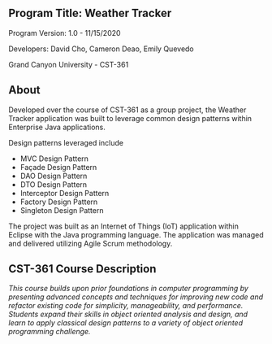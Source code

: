 Program Title: Weather Tracker
--------------------------------
Program Version: 1.0 - 11/15/2020

Developers: David Cho, Cameron Deao, Emily Quevedo

Grand Canyon University - CST-361

About
--------------------------------
Developed over the course of CST-361 as a group project, the Weather Tracker application was built to leverage common design patterns within Enterprise Java applications. 

Design patterns leveraged include
- MVC Design Pattern
- Façade Design Pattern
- DAO Design Pattern
- DTO Design Pattern
- Interceptor Design Pattern
- Factory Design Pattern
- Singleton Design Pattern

The project was built as an Internet of Things (IoT) application within Eclipse with the Java programming language. The application was managed and delivered utilizing Agile Scrum methodology.

CST-361 Course Description
----------------------------------
_This course builds upon prior foundations in computer programming by presenting advanced concepts and techniques for improving new code and refactor existing code for simplicity, manageability, and performance. Students expand their skills in object oriented analysis and design, and learn to apply classical design patterns to a variety of object oriented programming challenge._
